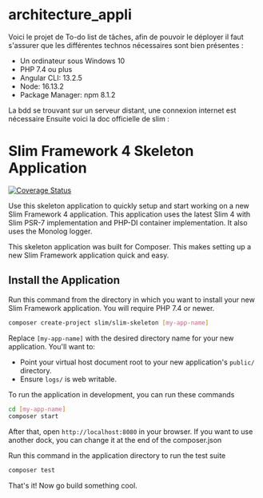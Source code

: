 # architecture_appli

Voici le projet de To-do list de tâches, afin de pouvoir le déployer il faut s'assurer que les différentes technos nécessaires sont bien présentes :

- Un ordinateur sous Windows 10
- PHP 7.4 ou plus
- Angular CLI: 13.2.5
- Node: 16.13.2
- Package Manager: npm 8.1.2

La bdd se trouvant sur un serveur distant, une connexion internet est nécessaire
Ensuite voici la doc officielle de slim :

# Slim Framework 4 Skeleton Application

[![Coverage Status](https://coveralls.io/repos/github/slimphp/Slim-Skeleton/badge.svg?branch=master)](https://coveralls.io/github/slimphp/Slim-Skeleton?branch=master)

Use this skeleton application to quickly setup and start working on a new Slim Framework 4 application. This application uses the latest Slim 4 with Slim PSR-7 implementation and PHP-DI container implementation. It also uses the Monolog logger.

This skeleton application was built for Composer. This makes setting up a new Slim Framework application quick and easy.

## Install the Application

Run this command from the directory in which you want to install your new Slim Framework application. You will require PHP 7.4 or newer.

```bash
composer create-project slim/slim-skeleton [my-app-name]
```

Replace `[my-app-name]` with the desired directory name for your new application. You'll want to:

* Point your virtual host document root to your new application's `public/` directory.
* Ensure `logs/` is web writable.

To run the application in development, you can run these commands 

```bash
cd [my-app-name]
composer start
```

After that, open `http://localhost:8080` in your browser. If you want to use another dock, you can change it at the end of the composer.json

Run this command in the application directory to run the test suite

```bash
composer test
```

That's it! Now go build something cool.
